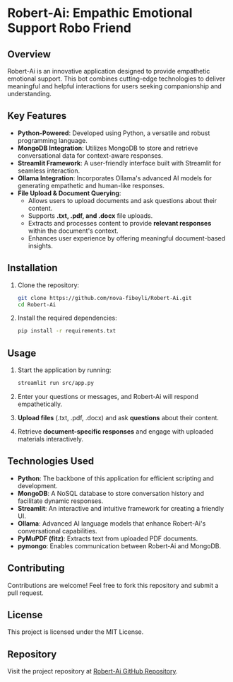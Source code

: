 # Robert-Ai: Empathic Emotional Support Robo Friend

## Overview

Robert-Ai is an innovative application designed to provide empathetic emotional support. This bot combines cutting-edge technologies to deliver meaningful and helpful interactions for users seeking companionship and understanding.

## Key Features

- **Python-Powered**: Developed using Python, a versatile and robust programming language.
- **MongoDB Integration**: Utilizes MongoDB to store and retrieve conversational data for context-aware responses.
- **Streamlit Framework**: A user-friendly interface built with Streamlit for seamless interaction.
- **Ollama Integration**: Incorporates Ollama's advanced AI models for generating empathetic and human-like responses.
- **File Upload & Document Querying**:
  - Allows users to upload documents and ask questions about their content.
  - Supports **.txt, .pdf, and .docx** file uploads.
  - Extracts and processes content to provide **relevant responses** within the document's context.
  - Enhances user experience by offering meaningful document-based insights.

## Installation

1. Clone the repository:

   ```bash
   git clone https://github.com/nova-fibeyli/Robert-Ai.git
   cd Robert-Ai
   ```

2. Install the required dependencies:
   ```bash
   pip install -r requirements.txt
   ```

## Usage

1. Start the application by running:

   ```bash
   streamlit run src/app.py
   ```

2. Enter your questions or messages, and Robert-Ai will respond empathetically.
3. **Upload files** (.txt, .pdf, .docx) and ask **questions** about their content.
4. Retrieve **document-specific responses** and engage with uploaded materials interactively.

## Technologies Used

- **Python**: The backbone of this application for efficient scripting and development.
- **MongoDB**: A NoSQL database to store conversation history and facilitate dynamic responses.
- **Streamlit**: An interactive and intuitive framework for creating a friendly UI.
- **Ollama**: Advanced AI language models that enhance Robert-Ai's conversational capabilities.
- **PyMuPDF (fitz)**: Extracts text from uploaded PDF documents.
- **pymongo**: Enables communication between Robert-Ai and MongoDB.

## Contributing

Contributions are welcome! Feel free to fork this repository and submit a pull request.

## License

This project is licensed under the MIT License.

## Repository

Visit the project repository at [Robert-Ai GitHub Repository](https://github.com/nova-fibeyli/Robert-Ai.git).
